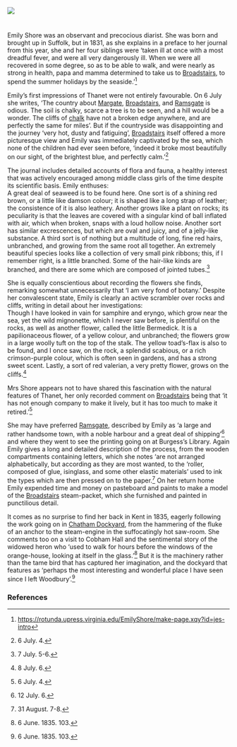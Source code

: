 <a href="https://dev.visual-essays.app"><img src="https://dev-visual-essays.netlify.app/images/ve-button.png"/></a> 
<param author="Professor Carolyn Oulton" banner="https://upload.wikimedia.org/wikipedia/commons/d/d1/Emily_Shore_journal_6_October_1936.jpg" layout="vtl" title="Margaret Emily Shore (1819-1839)" ve-config/>

<param aliases="Broadstairs" eid="Q922739" ve-entity/>
<param aliases="Margate" eid="Q618045" ve-entity/>
<param aliases="Ramsgate" eid="Q736439" ve-entity/>
<param aliases="Thanet" eid="Q1752642" ve-entity/>
<param aliases="Cobham Hall" eid="Q5138885" ve-entity/>

#

Emily Shore was an observant and precocious diarist. She was born and brought up in Suffolk, but in 1831, as she explains in a preface to her journal from this year, she and her four siblings were ‘taken ill at once with a most dreadful fever, and were all very dangerously ill. When we were all recovered in some degree, so as to be able to walk, and were nearly as strong in health, papa and mamma determined to take us to [Broadstairs](/dickens/broadstairs-19th-century), to spend the summer holidays by the seaside.’[^ref1] 
<param ve-image-v2 manifest="https://iiif.juncture-digital.org/wc:Margaret_Emily_Shore_engraving.jpg/manifest.json">
<param center="Q922739" ve-map zoom="15"/>

Emily’s first impressions of Thanet were not entirely favourable. On 6 July she writes, ‘The country about [Margate](/dickens/19c-margate), [Broadstairs](/dickens/broadstairs-19th-century), and [Ramsgate](/dickens/19c-ramsgate) is odious. The soil is chalky, scarce a tree is to be seen, and a hill would be a wonder. The cliffs of [chalk](/landscape/kentish-chalk) have not a broken edge anywhere, and are perfectly the same for miles’. But if the countryside was disappointing and the journey ‘very hot, dusty and fatiguing’,  [Broadstairs](/dickens/broadstairs-19th-century) itself offered a more picturesque view and Emily was immediately captivated by the sea, which none of the children had ever seen before, ‘indeed it broke most beautifully on our sight, of the brightest blue, and perfectly calm.’[^ref2]
<param ve-image-v2 manifest="https://iiif.juncture-digital.org/wc:From_the_cliffs%2C_Broadstairs%2C_England-LCCN2002696430.jpg/manifest.json">
<param center="Q618045" ve-map zoom="10"/>
<param center="Q922739" ve-map zoom="10"/>
<param center="Q736439" ve-map zoom="10"/>
<param center="Q26532465" ve-map zoom="10"/>
<param center="Q1752642" ve-map zoom="10"/>
 
The journal includes detailed accounts of flora and fauna, a healthy interest that was actively encouraged among middle class girls of the time despite its scientific basis. Emily enthuses:   
A great deal of seaweed is to be found here. One sort is of a shining red brown, or a little like damson colour; it is shaped like a long strap of leather; the consistence of it is also leathery. Another grows like a plant on rocks; its peculiarity is that the leaves are covered with a singular kind of ball inflated with air, which when broken, snaps with a loud hollow noise. Another sort has similar excrescences, but which are oval and juicy, and of a jelly-like substance. A third sort is of nothing but a multitude of long, fine red hairs, unbranched, and growing from the same root all together. An extremely beautiful species looks like a collection of very small pink ribbons; this, if I remember right, is a little branched. Some of the hair-like kinds are branched, and there are some which are composed of jointed tubes.[^ref3]  
<param ve-image-v2 manifest="https://iiif.juncture-digital.org/wc:Seaweed_600.jpg/manifest.json">

She is equally conscientious about recording the flowers she finds, remarking somewhat unnecessarily that ‘I am very fond of botany.’ Despite her convalescent state, Emily is clearly an active scrambler over rocks and cliffs, writing in detail about her investigations:   
Though I have looked in vain for samphire and eryngo, which grow near the sea, yet the wild mignonette, which I never saw before, is plentiful on the rocks, as well as another flower, called the little Bermedick. It is a papilionaceous flower, of a yellow colour, and unbranched; the flowers grow in a large woolly tuft on the top of the stalk. The yellow toad’s-flax is also to be found, and I once saw, on the rock, a splendid scabious, or a rich crimson-purple colour, which is often seen in gardens, and has a strong sweet scent. Lastly, a sort of red valerian, a very pretty flower, grows on the cliffs.[^ref4]
<param ve-image-v2 manifest="https://iiif.juncture-digital.org/wc:Samphire_growing_at_the_high_tide_mark.jpg/manifest.json">
<param ve-image-v2 manifest="https://iiif.juncture-digital.org/wc:Eryngium_Cawdor_03.jpg/manifest.json">
<param ve-image-v2 manifest="https://iiif.juncture-digital.org/wc:Wild_Mignonette._Reseda_lutea_%2834976002624%29.jpg/manifest.json">
<param ve-image-v2 manifest="https://iiif.juncture-digital.org/wc:%D0%A0%D0%B0%D1%81%D1%82%D1%83%D1%89%D0%B8%D0%B5_%D0%BD%D0%B0_%D0%BA%D0%B0%D0%BC%D0%BD%D1%8F%D1%85.jpg/manifest.json">
<param ve-image-v2 manifest="https://iiif.juncture-digital.org/wc:The_flowering_plants%2C_grasses%2C_sedges%2C_and_ferns_of_Great_Britain_%28Pl._160%29_%288517612401%29.jpg/manifest.json">
<param ve-image-v2 manifest="https://iiif.juncture-digital.org/wc:Scabious_-_geograph.org.uk_-_496055.jpg/manifest.json">
<param ve-image-v2 manifest="https://iiif.juncture-digital.org/wc:RedValerian.jpg/manifest.json">
<param center="Q26532465" ve-map zoom="10"/>

Mrs Shore appears not to have shared this fascination with the natural features of Thanet, her only recorded comment on [Broadstairs](/dickens/broadstairs-19th-century) being that ‘it has not enough company to make it lively, but it has too much to make it retired.’[^ref5] 
<param label="Broadstairs" url="https://stor.artstor.org/stor/c5128fb0-fda9-44dc-adda-4573ed973526" ve-image/>
<param center="Q1752642" ve-map zoom="10"/>
<param center="Q922739" ve-map zoom="10"/>

She may have preferred [Ramsgate](/dickens/19c-ramsgate), described by Emily as ‘a large and rather handsome town, with a noble harbour and a great deal of shipping’[^ref6]  and where they went to see the printing going on at Burgess’s Library. Again Emily gives a long and detailed description of the process, from the wooden compartments containing letters, which she notes ‘are not arranged alphabetically, but according as they are most wanted, to the ‘roller, composed of glue, isinglass, and some other elastic materials’ used to ink the types which are then pressed on to the paper.[^ref7] On her return home Emily expended time and money on pasteboard and paints to make a model of the [Broadstairs](/dickens/broadstairs-19th-century) steam-packet, which she furnished and painted in punctilious detail. 
<param label="Ramsgate, 1830" url="https://stor.artstor.org/stor/c7983b3e-e756-442c-81ad-5a75c9941c5f" ve-image/>
<param center="Q736439" ve-map zoom="10"/>
<param center="Q922739" ve-map zoom="10"/>

It comes as no surprise to find her back in Kent in 1835, eagerly following the work going on in [Chatham Dockyard](/19c/19c-chatham-dockyard), from the hammering of the fluke of an anchor to the steam-engine in the suffocatingly hot saw-room. She comments too on a visit to Cobham Hall and the sentimental story of the widowed heron who ‘used to walk for hours before the windows of the orange-house, looking at itself in the glass.’[^ref9]  But it is the machinery rather than the tame bird that has captured her imagination, and the dockyard that features as ‘perhaps the most interesting and wonderful place I have seen since I left Woodbury’.[^ref9]
<param label="Chatham Dockyard" url="https://stor.artstor.org/stor/f04e222b-2912-487e-8194-b1a6e24c51c1" ve-image/>
<param center="Q10668204" ve-map zoom="10"/>
<param center="Q5138885" ve-map zoom="10"/>

### References

[^ref1]: https://rotunda.upress.virginia.edu/EmilyShore/make-page.xqy?id=jes-intro
[^ref2]: 6 July. 4.
[^ref3]: 7 July. 5-6.
[^ref4]: 8 July. 6.
[^ref5]: 6 July. 4.
[^ref6]: 12 July. 6.
[^ref7]: 31 August. 7-8.
[^ref8]: 6 June. 1835. 103.
[^ref9]: 6 June. 1835. 103.
